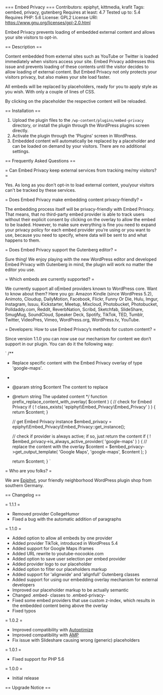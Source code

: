 === Embed Privacy ===
Contributors: epiphyt, kittmedia, krafit
Tags: oembed, privacy, gutenberg
Requires at least: 4.7
Tested up to: 5.4
Requires PHP: 5.6
License: GPL2
License URI: https://www.gnu.org/licenses/gpl-2.0.html

Embed Privacy prevents loading of embedded external content and allows your site visitors to opt-in.

== Description ==

Content embedded from external sites such as YouTube or Twitter is loaded immediately when visitors access your site. Embed Privacy addresses this issue and prevents loading of these contents until the visitor decides to allow loading of external content.
But Embed Privacy not only protects your visitors privacy, but also makes your site load faster.

All embeds will be replaced by placeholders, ready for you to apply style as you wish. With only a couple of lines of CSS. 

By clicking on the placeholder the respective content will be reloaded.


== Installation ==

1. Upload the plugin files to the `/wp-content/plugins/embed-privacy` directory, or install the plugin through the WordPress plugins screen directly.
1. Activate the plugin through the 'Plugins' screen in WordPress.
1. Embedded content will automatically be replaced by a placeholder and can be loaded on demand by your visitors. There are no additional settings.


== Frequently Asked Questions ==

= Can Embed Privacy keep external services from tracking me/my visitors? =

Yes. As long as you don't opt-in to load external content, you/your visitors can't be tracked by these services.

= Does Embed Privacy make embedding content privacy-friendly? =

The embedding process itself will be privacy-friendly with Embed Privacy. That means, that no third-party embed provider is able to track users without their explicit consent by clicking on the overlay to allow the embed to be loaded. However, to make sure everything is fine you need to expand your privacy policy for each embed provider you’re using or you want to use, because you need to specify, where data will be sent to and what happens to them.

= Does Embed Privacy support the Gutenberg editor? =

Sure thing! We enjoy playing with the new WordPress editor and developed Embed Privacy with Gutenberg in mind, the plugin will work no matter the editor you use.

= Which embeds are currently supported? =

We currently support all oEmbed providers known to WordPress core. Want to know about them? Here you go: Amazon Kindle (since WordPress 5.2), Animoto, Cloudup, DailyMotion, Facebook, Flickr, Funny Or Die, Hulu, Imgur, Instagram, Issuu, Kickstarter, Meetup, Mixcloud, Photobucket, Photobucket, Polldaddy.com, Reddit, ReverbNation, Scribd, Sketchfab, SlideShare, SmugMug, SoundCloud, Speaker Deck, Spotify, TikTok, TED, Tumblr, Twitter, VideoPres, Vimeo, WordPress.org, WordPress.tv, YouTube.

= Developers: How to use Embed Privacy’s methods for custom content? =

Since version 1.1.0 you can now use our mechanism for content we don’t support in our plugin. You can do it the following way:

`
/**
 * Replace specific content with the Embed Privacy overlay of type 'google-maps'.
 * 
 * @param	string		$content The content to replace
 * @return	string The updated content
 */
function prefix_replace_content_with_overlay( $content ) {
	// check for Embed Privacy
	if ( ! class_exists( 'epiphyt\Embed_Privacy\Embed_Privacy' ) ) {
		return $content;
	}
	
	// get Embed Privacy instance
	$embed_privacy = epiphyt\Embed_Privacy\Embed_Privacy::get_instance();
	
	// check if provider is always active; if so, just return the content
	if ( ! $embed_privacy->is_always_active_provider( 'google-maps' ) ) {
		// replace the content with the overlay
		$content = $embed_privacy->get_output_template( 'Google Maps', 'google-maps', $content );
	}
	
	return $content;
}
`

= Who are you folks? =

We are [Epiphyt](https://epiph.yt/), your friendly neighborhood WordPress plugin shop from southern Germany.


== Changelog ==

= 1.1.1 =
* Removed provider CollegeHumor
* Fixed a bug with the automatic addition of paragraphs

= 1.1.0 =
* Added option to allow all embeds by one provider
* Added provider TikTok, introduced in WordPress 5.4
* Added support for Google Maps iframes
* Added URL rewrite to youtube-nocookie.com
* Added option to save user selection per embed provider
* Added provider logo to our placeholder
* Added option to filter our placeholders markup
* Added support for 'alignwide' and 'alignfull' Gutenberg classes
* Added support for using our embedding overlay mechanism for external developers
* Improved our placeholder markup to be actually semantic
* Changed .embed- classes to .embed-privacy-
* Fixed some embed providers that use custom z-index, which results in the embedded content being above the overlay
* Fixed typos

= 1.0.2 =
* Improved compatibility with [Autoptimize](https://wordpress.org/plugins/autoptimize/)
* Improved compatibility with [AMP](https://wordpress.org/plugins/amp/)
* Fix issue with Slideshare causing wrong (generic) placeholders

= 1.0.1 =
* Fixed support for PHP 5.6

= 1.0.0 =
* Initial release

== Upgrade Notice ==
